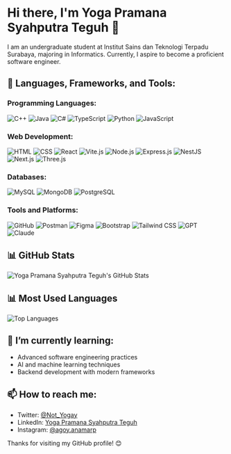 # Hi there, I'm Yoga Pramana Syahputra Teguh 👋

I am an undergraduate student at Institut Sains dan Teknologi Terpadu Surabaya, majoring in Informatics. Currently, I aspire to become a proficient software engineer.

## 🔧 Languages, Frameworks, and Tools:

### **Programming Languages:**
![C++](https://img.shields.io/badge/-C%2B%2B-00599C?style=flat-square&logo=c%2B%2B&logoColor=white)
![Java](https://img.shields.io/badge/-Java-007396?style=flat-square&logo=java&logoColor=white)
![C#](https://img.shields.io/badge/-C%23-239120?style=flat-square&logo=c-sharp&logoColor=white)
![TypeScript](https://img.shields.io/badge/-TypeScript-3178C6?style=flat-square&logo=typescript&logoColor=white)
![Python](https://img.shields.io/badge/-Python-3776AB?style=flat-square&logo=python&logoColor=white)
![JavaScript](https://img.shields.io/badge/-JavaScript-F7DF1E?style=flat-square&logo=javascript&logoColor=black)

### **Web Development:**
![HTML](https://img.shields.io/badge/-HTML5-E34F26?style=flat-square&logo=html5&logoColor=white)
![CSS](https://img.shields.io/badge/-CSS3-1572B6?style=flat-square&logo=css3)
![React](https://img.shields.io/badge/-React-61DAFB?style=flat-square&logo=react&logoColor=black)
![Vite.js](https://img.shields.io/badge/-Vite.js-646CFF?style=flat-square&logo=vite&logoColor=white)
![Node.js](https://img.shields.io/badge/-Node.js-339933?style=flat-square&logo=node.js&logoColor=white)
![Express.js](https://img.shields.io/badge/-Express.js-000000?style=flat-square&logo=express&logoColor=white)
![NestJS](https://img.shields.io/badge/-NestJS-E0234E?style=flat-square&logo=nestjs&logoColor=white)
![Next.js](https://img.shields.io/badge/-Next.js-000000?style=flat-square&logo=nextdotjs&logoColor=white)
![Three.js](https://img.shields.io/badge/-Three.js-000000?style=flat-square&logo=three.js&logoColor=white)

### **Databases:**
![MySQL](https://img.shields.io/badge/-MySQL-4479A1?style=flat-square&logo=mysql&logoColor=white)
![MongoDB](https://img.shields.io/badge/-MongoDB-47A248?style=flat-square&logo=mongodb&logoColor=white)
![PostgreSQL](https://img.shields.io/badge/-PostgreSQL-336791?style=flat-square&logo=postgresql&logoColor=white)

### **Tools and Platforms:**
![GitHub](https://img.shields.io/badge/-GitHub-181717?style=flat-square&logo=github)
![Postman](https://img.shields.io/badge/-Postman-FF6C37?style=flat-square&logo=postman&logoColor=white)
![Figma](https://img.shields.io/badge/-Figma-F24E1E?style=flat-square&logo=figma&logoColor=white)
![Bootstrap](https://img.shields.io/badge/-Bootstrap-7952B3?style=flat-square&logo=bootstrap&logoColor=white)
![Tailwind CSS](https://img.shields.io/badge/-Tailwind_CSS-38B2AC?style=flat-square&logo=tailwind-css&logoColor=white)
![GPT](https://img.shields.io/badge/-GPT-4B0082?style=flat-square&logo=gpt)
![Claude](https://img.shields.io/badge/-Claude-FF6F00?style=flat-square&logo=claude)

## 📊 GitHub Stats
![Yoga Pramana Syahputra Teguh's GitHub Stats](https://github-readme-stats.vercel.app/api?username=Xrror404&show_icons=true&theme=dark)

## 📊 Most Used Languages
![Top Languages](https://github-readme-stats.vercel.app/api/top-langs/?username=Xrror404&layout=compact&theme=dark)

## 🌱 I’m currently learning:
- Advanced software engineering practices
- AI and machine learning techniques
- Backend development with modern frameworks

## 📫 How to reach me:
- Twitter: [@Not_Yogay](https://x.com/Not_Yogay)
- LinkedIn: [Yoga Pramana Syahputra Teguh](https://www.linkedin.com/in/yoga-pramana-syahputra-teguh-70709825a)
- Instagram: [@agoy.anamarp](https://www.instagram.com/agoy.anamarp)

Thanks for visiting my GitHub profile! 😊
